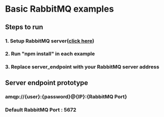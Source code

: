 # Basic RabbitMQ examples

## Steps to run
### 1. Setup RabbitMQ server([click here](https://www.rabbitmq.com/docs/documentation))
### 2. Run "npm install" in each example
### 3. Replace server_endpoint with your RabbitMQ server address

## Server endpoint prototype
### amqp://{user}:{password}@{IP}:{RabbitMQ Port}
### Default RabbitMQ Port : 5672
